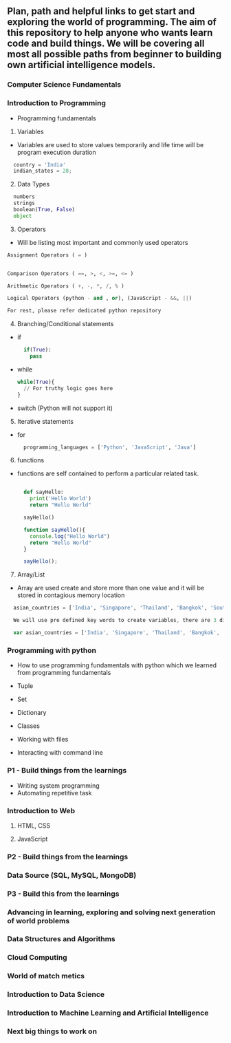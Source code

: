 ## Plan, path and helpful links to get start and exploring the world of programming. The aim of this repository to help anyone who wants learn code and build things. We will be covering all most all possible paths from beginner to building own artificial intelligence models.

### Computer Science Fundamentals

### Introduction to Programming

- Programming fundamentals

1. Variables

- Variables are used to store values temporarily and life time will be program execution duration

```Python
  country = 'India'
  indian_states = 28;

```

2. Data Types

```Python
  numbers
  strings
  boolean(True, False)
  object
```

3. Operators

- Will be listing most important and commonly used operators

```Python
Assignment Operators ( = )


Comparison Operators ( ==, >, <, >=, <= )

Arithmetic Operators ( +, -, *, /, % )

Logical Operators (python - and , or), (JavaScript - &&, ||)

For rest, please refer dedicated python repository

```

4. Branching/Conditional statements

- if
  ```python
    if(True):
      pass
  ```
- while

  ```python
  while(True){
    // For truthy logic goes here
  }
  ```

- switch (Python will not support it)

5. Iterative statements

- for
  ```python
    programming_languages = ['Python', 'JavaScript', 'Java']
  ```

6. functions

- functions are self contained to perform a particular related task.

  ```Python

    def sayHello:
      print('Hello World')
      return "Hello World"

    sayHello()
  ```

  ```JavaScript
    function sayHello(){
      console.log("Hello World")
      return "Hello World"
    }

    sayHello();

  ```

7. Array/List

- Array are used create and store more than one value and it will be stored in contagious memory location

```Python
  asian_countries = ['India', 'Singapore', 'Thailand', 'Bangkok', 'South Korea', 'Japan']

```

```JavaScript
  We will use pre defined key words to create variables, there are 3 different keywords and it differs among them on scope of variable

  var asian_countries = ['India', 'Singapore', 'Thailand', 'Bangkok', 'South Korea', 'Japan']

```

### Programming with python

- How to use programming fundamentals with python which we learned from programming fundamentals
- Tuple
- Set
- Dictionary
- Classes

- Working with files
- Interacting with command line

### P1 - Build things from the learnings

- Writing system programming
- Automating repetitive task

### Introduction to Web

1. HTML, CSS

2. JavaScript

### P2 - Build things from the learnings

### Data Source (SQL, MySQL, MongoDB)

### P3 - Build this from the learnings

### Advancing in learning, exploring and solving next generation of world problems

### Data Structures and Algorithms

### Cloud Computing

### World of match metics

### Introduction to Data Science

### Introduction to Machine Learning and Artificial Intelligence

### Next big things to work on

```

```
